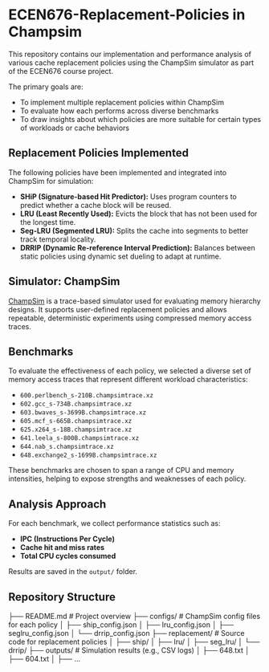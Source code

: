 # ECEN676-Replacement-Policies in Champsim 

This repository contains our implementation and performance analysis of various cache replacement policies using the ChampSim simulator as part of the ECEN676 course project.

The primary goals are:
- To implement multiple replacement policies within ChampSim
- To evaluate how each performs across diverse benchmarks
- To draw insights about which policies are more suitable for certain types of workloads or cache behaviors

##  Replacement Policies Implemented

The following policies have been implemented and integrated into ChampSim for simulation:

- **SHiP (Signature-based Hit Predictor):** Uses program counters to predict whether a cache block will be reused.
- **LRU (Least Recently Used):** Evicts the block that has not been used for the longest time.
- **Seg-LRU (Segmented LRU):** Splits the cache into segments to better track temporal locality.
- **DRRIP (Dynamic Re-reference Interval Prediction):** Balances between static policies using dynamic set dueling to adapt at runtime.

##  Simulator: ChampSim

[ChampSim](https://github.com/ChampSim/ChampSim) is a trace-based simulator used for evaluating memory hierarchy designs. It supports user-defined replacement policies and allows repeatable, deterministic experiments using compressed memory access traces.

## Benchmarks

To evaluate the effectiveness of each policy, we selected a diverse set of memory access traces that represent different workload characteristics:

- `600.perlbench_s-210B.champsimtrace.xz`
- `602.gcc_s-734B.champsimtrace.xz`
- `603.bwaves_s-3699B.champsimtrace.xz`
- `605.mcf_s-665B.champsimtrace.xz`
- `625.x264_s-18B.champsimtrace.xz`
- `641.leela_s-800B.champsimtrace.xz`
- `644.nab_s.champsimtrace.xz`
- `648.exchange2_s-1699B.champsimtrace.xz`

These benchmarks are chosen to span a range of CPU and memory intensities, helping to expose strengths and weaknesses of each policy.

## Analysis Approach

For each benchmark, we collect performance statistics such as:

- **IPC (Instructions Per Cycle)**
- **Cache hit and miss rates**
- **Total CPU cycles consumed**

Results are saved in the `output/` folder. 

## Repository Structure



├── README.md                   # Project overview
├── configs/                    # ChampSim config files for each policy
│   ├── ship_config.json
│   ├── lru_config.json
│   ├── seglru_config.json
│   └── drrip_config.json
├── replacement/                # Source code for replacement policies
│   ├── ship/
│   ├── lru/
│   ├── seg_lru/
│   └── drrip/
├── outputs/                     # Simulation results (e.g., CSV logs)
│   ├── 648.txt
│   ├── 604.txt
│   ├── ...
